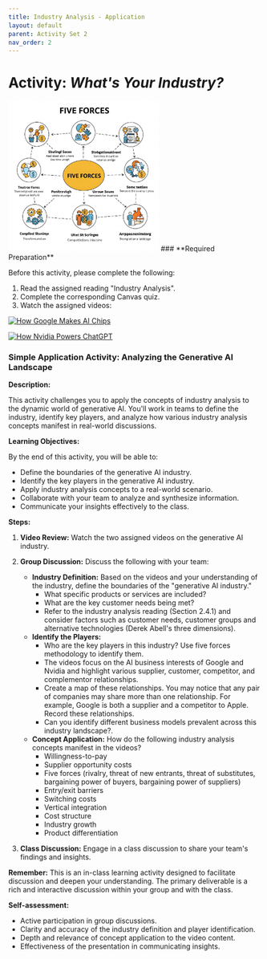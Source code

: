 ```yaml
---
title: Industry Analysis - Application
layout: default
parent: Activity Set 2
nav_order: 2
---
```

# Activity: *What's Your Industry?* 

<img src="/assets/images/five-forces.jpeg" alt="Mock diagram of industry at work" width="300"/>
### **Required Preparation**

Before this activity, please complete the following:

1.  Read the assigned reading "Industry Analysis".
1.  Complete the corresponding Canvas quiz.
1.  Watch the assigned videos: 

[![How Google Makes AI Chips](http://img.youtube.com/vi/MucuOtJtqnM/0.jpg)](http://www.youtube.com/watch?v=MucuOtJtqnM)

[![How Nvidia Powers ChatGPT](http://img.youtube.com/vi/d3L2uPuxOxU/0.jpg)](http://www.youtube.com/watch?v=d3L2uPuxOxU)

### Simple Application Activity: Analyzing the Generative AI Landscape

**Description:**

This activity challenges you to apply the concepts of industry analysis to the dynamic world of generative AI. You'll work in teams to define the industry, identify key players, and analyze how various industry analysis concepts manifest in real-world discussions.

**Learning Objectives:**

By the end of this activity, you will be able to:

*   Define the boundaries of the generative AI industry.
*   Identify the key players in the generative AI industry.
*   Apply industry analysis concepts to a real-world scenario.
*   Collaborate with your team to analyze and synthesize information.
*   Communicate your insights effectively to the class.

**Steps:**

1.  **Video Review:** Watch the two assigned videos on the generative AI industry.
2.  **Group Discussion:** Discuss the following with your team:
    *   **Industry Definition:** Based on the videos and your understanding of the industry, define the boundaries of the "generative AI industry."
        *   What specific products or services are included?
        *   What are the key customer needs being met?
        *   Refer to the industry analysis reading (Section 2.4.1) and consider factors such as customer needs, customer groups and alternative technologies (Derek Abell's three dimensions).
    *   **Identify the Players:**
        *   Who are the key players in this industry? Use five forces methodology to identify them.
        *   The videos focus on the AI business interests of Google and Nvidia and highlight various supplier, customer, competitor, and complementor relationships.
        *   Create a map of these relationships. You may notice that any pair of companies may share more than one relationship. For example, Google is both a supplier and a competitor to Apple. Record these relationships. 
        *   Can you identify different business models prevalent across this industry landscape?.
    *   **Concept Application:** How do the following industry analysis concepts manifest in the videos?
        *   Willingness-to-pay
        *   Supplier opportunity costs
        *   Five forces (rivalry, threat of new entrants, threat of substitutes, bargaining power of buyers, bargaining power of suppliers)
        *   Entry/exit barriers
        *   Switching costs
        *   Vertical integration
        *   Cost structure
        *   Industry growth
        *   Product differentiation

3.  **Class Discussion:** Engage in a class discussion to share your team's findings and insights.

**Remember:** This is an in-class learning activity designed to facilitate discussion and deepen your understanding. The primary deliverable is a rich and interactive discussion within your group and with the class.

**Self-assessment:**

* Active participation in group discussions.
* Clarity and accuracy of the industry definition and player identification.
* Depth and relevance of concept application to the video content.
* Effectiveness of the presentation in communicating insights.